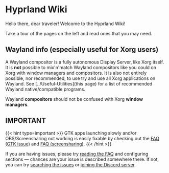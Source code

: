 # Hyprland Wiki

Hello there, dear traveler! Welcome to the Hyprland Wiki!

Take a tour of the pages on the left and read ones that you may need.

## Wayland info (especially useful for Xorg users)

A Wayland compositor is a fully autonomous Display Server, like Xorg itself.
It is **not** possible to mix'n'match Wayland compositors like you could on Xorg
with window managers and compositors. It is also not entirely possible, nor recommended,
to use try and use all Xorg applications on Wayland. See [../Useful-Utilities](this page) for a
list of recommended Wayland native/compatible programs.

Wayland **compositors** should not be confused with Xorg **window managers**.

## IMPORTANT

{{< hint type=important >}}
GTK apps launching slowly and/or OBS/Screensharing not working
is easily fixable by checking out the
[FAQ (GTK issue)](../FAQ/#some-of-my-apps-take-a-really-long-time-to-open)
and [FAQ (screensharing)](../FAQ/#screenshare--obs-no-worky).
{{< /hint >}}

If you are having issues, please try [reading the FAQ](../FAQ) and configuring
sections — chances are your issue is described somewhere there. If not, you can
try [searching the issues](https://github.com/hyprwm/Hyprland/issues) or
[joining the Discord server](https://discord.gg/hQ9XvMUjjr).

